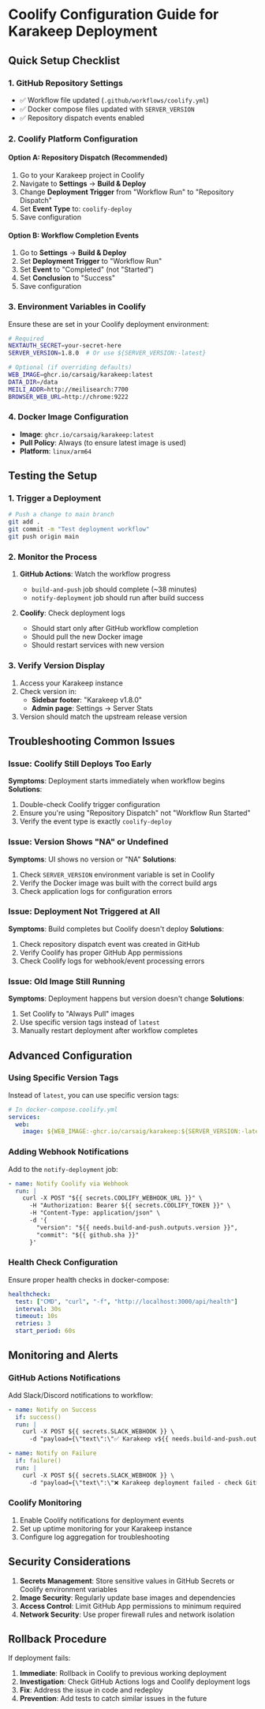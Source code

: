 # Coolify Configuration Guide for Karakeep Deployment

## Quick Setup Checklist

### 1. GitHub Repository Settings
- ✅ Workflow file updated (`.github/workflows/coolify.yml`)
- ✅ Docker compose files updated with `SERVER_VERSION`
- ✅ Repository dispatch events enabled

### 2. Coolify Platform Configuration

#### Option A: Repository Dispatch (Recommended)
1. Go to your Karakeep project in Coolify
2. Navigate to **Settings** → **Build & Deploy**
3. Change **Deployment Trigger** from "Workflow Run" to "Repository Dispatch"
4. Set **Event Type** to: `coolify-deploy`
5. Save configuration

#### Option B: Workflow Completion Events
1. Go to **Settings** → **Build & Deploy**
2. Set **Deployment Trigger** to "Workflow Run"
3. Set **Event** to "Completed" (not "Started")
4. Set **Conclusion** to "Success"
5. Save configuration

### 3. Environment Variables in Coolify
Ensure these are set in your Coolify deployment environment:

```bash
# Required
NEXTAUTH_SECRET=your-secret-here
SERVER_VERSION=1.8.0  # Or use ${SERVER_VERSION:-latest}

# Optional (if overriding defaults)
WEB_IMAGE=ghcr.io/carsaig/karakeep:latest
DATA_DIR=/data
MEILI_ADDR=http://meilisearch:7700
BROWSER_WEB_URL=http://chrome:9222
```

### 4. Docker Image Configuration
- **Image**: `ghcr.io/carsaig/karakeep:latest`
- **Pull Policy**: Always (to ensure latest image is used)
- **Platform**: `linux/arm64`

## Testing the Setup

### 1. Trigger a Deployment
```bash
# Push a change to main branch
git add .
git commit -m "Test deployment workflow"
git push origin main
```

### 2. Monitor the Process
1. **GitHub Actions**: Watch the workflow progress
   - `build-and-push` job should complete (~38 minutes)
   - `notify-deployment` job should run after build success
   
2. **Coolify**: Check deployment logs
   - Should start only after GitHub workflow completion
   - Should pull the new Docker image
   - Should restart services with new version

### 3. Verify Version Display
1. Access your Karakeep instance
2. Check version in:
   - **Sidebar footer**: "Karakeep v1.8.0"
   - **Admin page**: Settings → Server Stats
3. Version should match the upstream release version

## Troubleshooting Common Issues

### Issue: Coolify Still Deploys Too Early
**Symptoms**: Deployment starts immediately when workflow begins
**Solutions**:
1. Double-check Coolify trigger configuration
2. Ensure you're using "Repository Dispatch" not "Workflow Run Started"
3. Verify the event type is exactly `coolify-deploy`

### Issue: Version Shows "NA" or Undefined
**Symptoms**: UI shows no version or "NA"
**Solutions**:
1. Check `SERVER_VERSION` environment variable is set in Coolify
2. Verify the Docker image was built with the correct build args
3. Check application logs for configuration errors

### Issue: Deployment Not Triggered at All
**Symptoms**: Build completes but Coolify doesn't deploy
**Solutions**:
1. Check repository dispatch event was created in GitHub
2. Verify Coolify has proper GitHub App permissions
3. Check Coolify logs for webhook/event processing errors

### Issue: Old Image Still Running
**Symptoms**: Deployment happens but version doesn't change
**Solutions**:
1. Set Coolify to "Always Pull" images
2. Use specific version tags instead of `latest`
3. Manually restart deployment after workflow completes

## Advanced Configuration

### Using Specific Version Tags
Instead of `latest`, you can use specific version tags:

```yaml
# In docker-compose.coolify.yml
services:
  web:
    image: ${WEB_IMAGE:-ghcr.io/carsaig/karakeep:${SERVER_VERSION:-latest}}
```

### Adding Webhook Notifications
Add to the `notify-deployment` job:

```yaml
- name: Notify Coolify via Webhook
  run: |
    curl -X POST "${{ secrets.COOLIFY_WEBHOOK_URL }}" \
      -H "Authorization: Bearer ${{ secrets.COOLIFY_TOKEN }}" \
      -H "Content-Type: application/json" \
      -d '{
        "version": "${{ needs.build-and-push.outputs.version }}",
        "commit": "${{ github.sha }}"
      }'
```

### Health Check Configuration
Ensure proper health checks in docker-compose:

```yaml
healthcheck:
  test: ["CMD", "curl", "-f", "http://localhost:3000/api/health"]
  interval: 30s
  timeout: 10s
  retries: 3
  start_period: 60s
```

## Monitoring and Alerts

### GitHub Actions Notifications
Add Slack/Discord notifications to workflow:

```yaml
- name: Notify on Success
  if: success()
  run: |
    curl -X POST ${{ secrets.SLACK_WEBHOOK }} \
      -d "payload={\"text\":\"✅ Karakeep v${{ needs.build-and-push.outputs.version }} deployed successfully\"}"

- name: Notify on Failure
  if: failure()
  run: |
    curl -X POST ${{ secrets.SLACK_WEBHOOK }} \
      -d "payload={\"text\":\"❌ Karakeep deployment failed - check GitHub Actions\"}"
```

### Coolify Monitoring
1. Enable Coolify notifications for deployment events
2. Set up uptime monitoring for your Karakeep instance
3. Configure log aggregation for troubleshooting

## Security Considerations

1. **Secrets Management**: Store sensitive values in GitHub Secrets or Coolify environment variables
2. **Image Security**: Regularly update base images and dependencies
3. **Access Control**: Limit GitHub App permissions to minimum required
4. **Network Security**: Use proper firewall rules and network isolation

## Rollback Procedure

If deployment fails:

1. **Immediate**: Rollback in Coolify to previous working deployment
2. **Investigation**: Check GitHub Actions logs and Coolify deployment logs
3. **Fix**: Address the issue in code and redeploy
4. **Prevention**: Add tests to catch similar issues in the future
